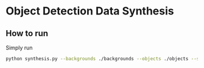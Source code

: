 # Object Detection Data Synthesis

## How to run

Simply run

``` bash
python synthesis.py --backgrounds ./backgrounds --objects ./objects --savename ./synthesis --class_mapping ./class_mapping.json --number 1000
```